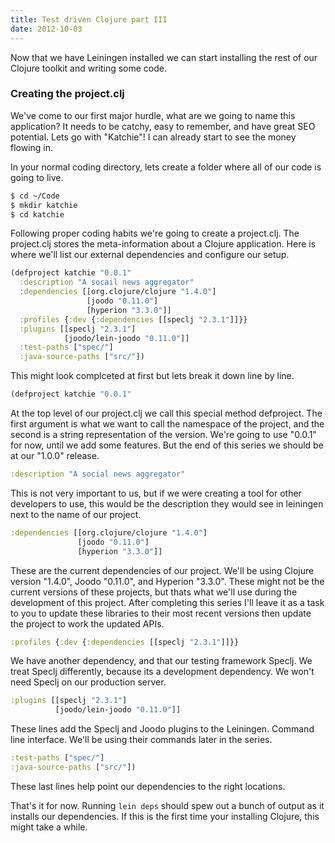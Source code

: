 ```yaml
---
title: Test driven Clojure part III
date: 2012-10-03
---
```

Now that we have Leiningen installed we can start installing the rest of our
Clojure toolkit and writing some code.

### Creating the project.clj

We've come to our first major hurdle, what are we going to name this
application?  It needs to be catchy, easy to remember, and have great SEO
potential.  Lets go with "Katchie"!  I can already start to see the money
flowing in.

In your normal coding directory, lets create a folder where all of our code is
going to live.

```bash
$ cd ~/Code
$ mkdir katchie
$ cd katchie
```

Following proper coding habits we're going to create a project.clj.  The 
project.clj stores the meta-information about a Clojure application.  Here is
where we'll list our external dependencies and configure our setup.

```clojure
(defproject katchie "0.0.1"
  :description "A socail news aggregator"
  :dependencies [[org.clojure/clojure "1.4.0"]
                 [joodo "0.11.0"]
                 [hyperion "3.3.0"]]
  :profiles {:dev {:dependencies [[speclj "2.3.1"]]}}
  :plugins [[speclj "2.3.1"]
            [joodo/lein-joodo "0.11.0"]]
  :test-paths ["spec/"]
  :java-source-paths ["src/"])
```

This might look complceted at first but lets break it down line by line.

```clojure
(defproject katchie "0.0.1"
```

At the top level of our project.clj we call this special method defproject.
The first argument is what we want to call the namespace of the project, and
the second is a string representation of the version.  We're going to use
"0.0.1" for now, until we add some features.  But the end of this series we
should be at our "1.0.0" release.

```clojure
:description "A social news aggregator"
```

This is not very important to us, but if we were creating a tool for other
developers to use, this would be the description they would see in leiningen
next to the name of our project.

```clojure
:dependencies [[org.clojure/clojure "1.4.0"]
               [joodo "0.11.0"]
               [hyperion "3.3.0"]]
```

These are the current dependencies of our project.  We'll be using Clojure
version "1.4.0", Joodo "0.11.0", and Hyperion "3.3.0".  These might not be the
current versions of these projects, but thats what we'll use during the
development of this project. After completing this series I'll leave it as
a task to you to update these libraries to their most recent versions then
update the project to work the updated APIs.

```clojure
:profiles {:dev {:dependencies [[speclj "2.3.1"]]}}
```

We have another dependency, and that our testing framework Speclj.  We treat
Speclj differently, because its a development dependency.  We won't need Speclj
on our production server.

```clojure
:plugins [[speclj "2.3.1"]
          [joodo/lein-joodo "0.11.0"]]
```

These lines add the Speclj and Joodo plugins to the Leiningen.  Command line
interface.  We'll be using their commands later in the series.

```clojure
:test-paths ["spec/"]
:java-source-paths ["src/"])
```

These last lines help point our dependencies to the right locations.

That's it for now.  Running `lein deps` should spew out a bunch of output as it
installs our dependencies.  If this is the first time your installing Clojure,
this might take a while.
